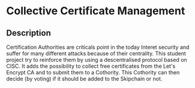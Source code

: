 # Collective Certificate Management

## Description
Certification Authorities are criticals point in the today Interet security and suffer for many different attacks because of their centrality. This student project try to reinforce them by using a descentralised protocol based on CISC. It adds the possibility to collect free certificates from the Let's Encrypt CA and to submit them to a Cothority. This Cothority can then decide (by voting) if it should be added to the Skipchain or not. 
